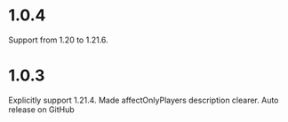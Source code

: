 # 1.0.4
Support from 1.20 to 1.21.6.

# 1.0.3

Explicitly support 1.21.4.
Made affectOnlyPlayers description clearer.
Auto release on GitHub